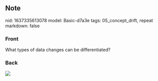 ## Note
nid: 1637335613078
model: Basic-d7a3e
tags: 05_concept_drift, repeat
markdown: false

### Front
What types of data changes can be differentiated?

### Back
<img src="paste-c97e153b7544fc55a93c7bfac499980245b6d35f.jpg">
